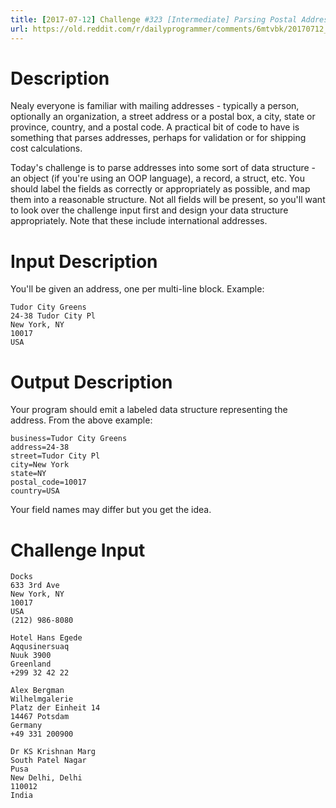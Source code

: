```yaml
---
title: [2017-07-12] Challenge #323 [Intermediate] Parsing Postal Addresses
url: https://old.reddit.com/r/dailyprogrammer/comments/6mtvbk/20170712_challenge_323_intermediate_parsing/
---
```


# Description

Nealy everyone is familiar with mailing addresses - typically a person, optionally an organization, a street address or a postal box, a city, state or province, country, and a postal code. A practical bit of code to have is something that parses addresses, perhaps for validation or for shipping cost calculations. 

Today's challenge is to parse addresses into some sort of data structure - an object (if you're using an OOP language), a record, a struct, etc. You should label the fields as correctly or appropriately as possible, and map them into a reasonable structure. Not all fields will be present, so you'll want to look over the challenge input first and design your data structure appropriately. Note that these include international addresses. 

# Input Description

You'll be given an address, one per multi-line block. Example:

    Tudor City Greens
    24-38 Tudor City Pl
    New York, NY 
    10017
    USA

# Output Description

Your program should emit a labeled data structure representing the address. From the above example:

    business=Tudor City Greens
    address=24-38
    street=Tudor City Pl
    city=New York
    state=NY
    postal_code=10017
    country=USA

Your field names may differ but you get the idea. 

# Challenge Input

    Docks
    633 3rd Ave
    New York, NY 
    10017
    USA
    (212) 986-8080

    Hotel Hans Egede
    Aqqusinersuaq
    Nuuk 3900
    Greenland
    +299 32 42 22

    Alex Bergman
    Wilhelmgalerie
    Platz der Einheit 14
    14467 Potsdam
    Germany
    +49 331 200900

    Dr KS Krishnan Marg
    South Patel Nagar
    Pusa
    New Delhi, Delhi 
    110012
    India

